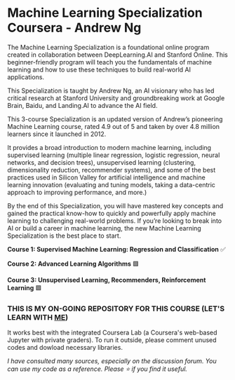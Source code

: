 # Machine Learning Specialization Coursera - Andrew Ng

The Machine Learning Specialization is a foundational online program created in collaboration between DeepLearning.AI and Stanford Online. This beginner-friendly program will teach you the fundamentals of machine learning and how to use these techniques to build real-world AI applications. 

This Specialization is taught by Andrew Ng, an AI visionary who has led critical research at Stanford University and groundbreaking work at Google Brain, Baidu, and Landing.AI to advance the AI field.

This 3-course Specialization is an updated version of Andrew’s pioneering Machine Learning course, rated 4.9 out of 5 and taken by over 4.8 million learners since it launched in 2012. 

It provides a broad introduction to modern machine learning, including supervised learning (multiple linear regression, logistic regression, neural networks, and decision trees), unsupervised learning (clustering, dimensionality reduction, recommender systems), and some of the best practices used in Silicon Valley for artificial intelligence and machine learning innovation (evaluating and tuning models, taking a data-centric approach to improving performance, and more.)

By the end of this Specialization, you will have mastered key concepts and gained the practical know-how to quickly and powerfully apply machine learning to challenging real-world problems. If you’re looking to break into AI or build a career in machine learning, the new Machine Learning Specialization is the best place to start.

**Course 1: Supervised Machine Learning: Regression and Classification** ✅

**Course 2: Advanced Learning Algorithms** 🟩

**Course 3: Unsupervised Learning, Recommenders, Reinforcement Learning** 🟩

### THIS IS MY ON-GOING REPOSITORY FOR THIS COURSE (LET'S LEARN WITH [ME](https://www.linkedin.com/in/khainx/))
It works best with the integrated Coursera Lab (a Coursera's web-based Jupyter with private graders). To run it outside, please comment unused codes and dowload necessary libraries.

*I have consulted many sources, especially on the discussion forum. You can use my code as a reference. Please ⭐ if you find it useful.*
